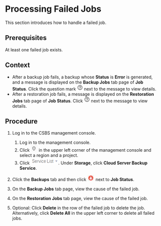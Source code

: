 # Processing Failed Jobs<a name="EN-US_TOPIC_0056584609"></a>

This section introduces how to handle a failed job.

## Prerequisites<a name="section69681227125613"></a>

At least one failed job exists.

## Context<a name="section109121418141910"></a>

-   After a backup job fails, a backup whose  **Status**  is  **Error**  is generated, and a message is displayed on the  **Backup Jobs**  tab page of  **Job Status**. Click the question mark  ![](figures/icon-problem.png)  next to the message to view details.
-   After a restoration job fails, a message is displayed on the  **Restoration Jobs**  tab page of  **Job Status**. Click  ![](figures/icon-problem.png)  next to the message to view details.

## Procedure<a name="section2038702641915"></a>

1.  Log in to the CSBS management console.
    1.  Log in to the management console.
    2.  Click  ![](figures/icon-region.png)  in the upper left corner of the management console and select a region and a project.
    3.  Click  ![](figures/icon-servicelist.png). Under  **Storage**, click  **Cloud Server Backup Service**.

2.  Click the  **Backups**  tab and then click  ![](figures/icon-failed.jpg)  next to  **Job Status**.
3.  On the  **Backup Jobs**  tab page, view the cause of the failed job.
4.  On the  **Restoration Jobs**  tab page, view the cause of the failed job.
5.  Optional: Click  **Delete**  in the row of the failed job to delete the job. Alternatively, click  **Delete All**  in the upper left corner to delete all failed jobs.

